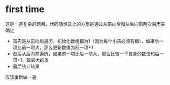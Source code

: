 # first time
这是一道复杂的题目，代码随想录上的方案是通过从前向后和从后向前两次遍历来确定
- 首先是从前向后遍历，初始化数组都为1（因为每个小孩必须有糖），如果后一项比前一项大，那么更新数值为前一项+1
- 然后从后向前遍历，如果前一项比后一项大，那么比较一下自身的数值和后一项+1，取最大的值
- 最后统计结果

应该重新做一遍